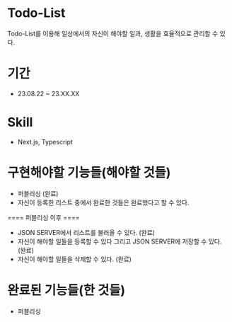 # Todo-List
Todo-List를 이용해 일상에서의 자신이 해야할 일과, 생활을 효율적으로 관리할 수 있다.

# 기간
- 23.08.22 ~ 23.XX.XX

# Skill
- Next.js, Typescript

# 구현해야할 기능들(해야할 것들)
- 퍼블리싱 (완료)
- 자신이 등록한 리스트 중에서 완료한 것들은 완료했다고 할 수 있다.

==== 퍼블리싱 이후 ====
- JSON SERVER에서 리스트를 불러올 수 있다. (완료)
- 자신이 해야할 일들을 등록할 수 있다 그리고 JSON SERVER에 저장할 수 있다. (완료)
- 자신이 해야할 일들을 삭제할 수 있다. (완료)

# 완료된 기능들(한 것들)
- 퍼블리싱